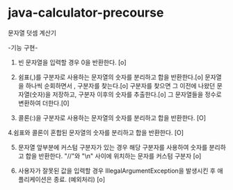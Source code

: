 # java-calculator-precourse
 문자열 덧셈 계산기

-기능 구현-

1. 빈 문자열을 입력할 경우 0을 반환한다. [o]

2. 쉼표(,)를 구분자로 사용하는 문자열의 숫자를 분리하고 합을 반환한다.[o]
    문자열을 하나씩 순회하면서 , 구분자를 찾는다.[o]
    구분자를 찾으면 그 이전에 나왔던 문자열(숫자)을 저장하고, 구분자 이후의 숫자를 추출한다.[o]
    그 문자열들을 정수로 변환하여 더한다.[0]

3. 콜론(:)을 구분자로 사용하는 문자열의 숫자를 분리하고 합을 반환한다. [O]

4.쉼표와 콜론이 혼합된 문자열의 숫자를 분리하고 합을 반환한다. [O]

5. 문자열 앞부분에 커스텀 구분자가 있는 경우 해당 구분자를 사용하여 숫자를 분리하고 합을 반환한다. "//"와 "\n" 사이에 위치하는 문자를 커스텀 구분자 [o]

6. 사용자가 잘못된 값을 입력할 경우 IllegalArgumentException을 발생시킨 후 애플리케이션은 종료. (예외처리) [o]
